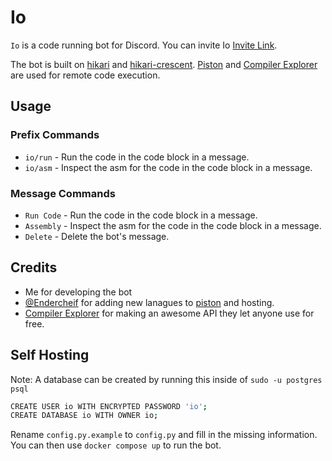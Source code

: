 # Io

`Io` is a code running bot for Discord. You can invite Io [Invite Link](https://discord.com/api/oauth2/authorize?client_id=1073771658906701954&permissions=346176&scope=bot).

The bot is built on [hikari](https://github.com/hikari-py/hikari) and [hikari-crescent](https://github.com/hikari-crescent/hikari-crescent).
[Piston](https://github.com/engineer-man/piston) and [Compiler Explorer](https://github.com/compiler-explorer/compiler-explorer) are used for remote code execution.

## Usage

### Prefix Commands

- `io/run` - Run the code in the code block in a message.
- `io/asm` - Inspect the asm for the code in the code block in a message.

### Message Commands

- `Run Code` - Run the code in the code block in a message.
- `Assembly` - Inspect the asm for the code in the code block in a message.
- `Delete` - Delete the bot's message.

## Credits
- Me for developing the bot
- [@Endercheif](https://github.com/Endercheif/) for adding new lanagues to [piston](https://github.com/Endercheif/piston) and hosting.
- [Compiler Explorer](https://github.com/compiler-explorer/compiler-explorer) for making an awesome API they let anyone use for free. 

## Self Hosting

Note: A database can be created by running this inside of `sudo -u postgres psql`
```sh
CREATE USER io WITH ENCRYPTED PASSWORD 'io';
CREATE DATABASE io WITH OWNER io;
```

Rename `config.py.example` to `config.py` and fill in the missing information.
You can then use `docker compose up` to run the bot.
